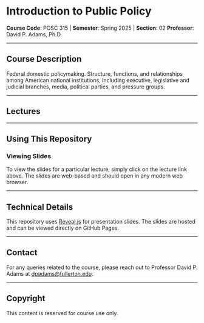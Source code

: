# Introduction to Public Policy
**Course Code**: POSC 315 | **Semester**: Spring 2025 | **Section**: 02
**Professor**: David P. Adams, Ph.D.

---

## Course Description
Federal domestic policymaking. Structure, functions, and relationships among American national institutions, including executive, legislative and judicial branches, media, political parties, and pressure groups.

---

## Lectures


---

## Using This Repository

### Viewing Slides
To view the slides for a particular lecture, simply click on the lecture link above. The slides are web-based and should open in any modern web browser.


---

## Technical Details

This repository uses [Reveal.js](https://revealjs.com/) for presentation slides. The slides are hosted and can be viewed directly on GitHub Pages.

---

## Contact

For any queries related to the course, please reach out to Professor David P. Adams at [dpadams@fullerton.edu](mailto:dpadams@fullerton.edu).

---

## Copyright

This content is reserved for course use only.

